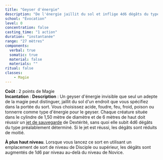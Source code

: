 ```yaml
---
title: "Geyser d'énergie"
description: "De l'énergie jaillit du sol et inflige 4d6 dégâts du type d'énergie choisi."
school: "Évocation"
level: 0
concentration: false
casting_time: "1 action"
duration: "instantanée"
range: "27 mètres"
components:
  verbal: true
  somatic: true
  material: false
  materials: ""
ritual: false
classes:
    - Magie  
---
```

**Coût** : 2 points de Magie  
**Incantation** : 
**Description** : Un geyser d'énergie invisible que seul un adepte de la magie peut distinguer, jaillit du sol d'un endroit que vous spécifiez dans la portée du sort. Vous choisissez acide, foudre, feu, froid, poison ou tonnerre comme type d'énergie pour le geyser. Chaque créature située dans le cylindre de 1,50 mètre de diamètre et de 6 mètres de haut doit réussir un [jet de sauvegarde](/utiliser-les-caracteristiques/#jets-de-sauvegarde) de Dextérité, sans quoi elle subit 4d6 dégâts du type préalablement déterminé. Si le jet est réussi, les dégâts sont réduits de moitié.

**À plus haut niveau**. Lorsque vous lancez ce sort en utilisant un emplacement de sort de niveau de Disciple ou supérieur, les dégâts sont augmentés de 1d6 par niveau au-delà du niveau de Novice.  
